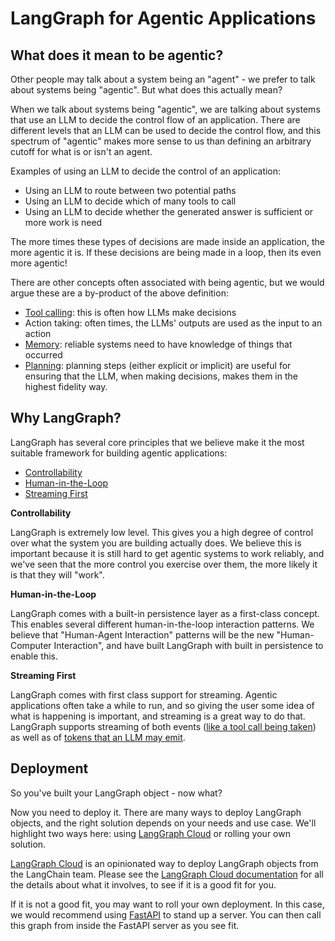 # LangGraph for Agentic Applications

## What does it mean to be agentic?

Other people may talk about a system being an "agent" - we prefer to talk about systems being "agentic". But what does this actually mean?

When we talk about systems being "agentic", we are talking about systems that use an LLM to decide the control flow of an application. There are different levels that an LLM can be used to decide the control flow, and this spectrum of "agentic" makes more sense to us than defining an arbitrary cutoff for what is or isn't an agent.

Examples of using an LLM to decide the control of an application:

- Using an LLM to route between two potential paths
- Using an LLM to decide which of many tools to call
- Using an LLM to decide whether the generated answer is sufficient or more work is need

The more times these types of decisions are made inside an application, the more agentic it is.
If these decisions are being made in a loop, then its even more agentic!

There are other concepts often associated with being agentic, but we would argue these are a by-product of the above definition:

- [Tool calling](/langgraph/concepts/agentic_concepts/#tool-calling): this is often how LLMs make decisions
- Action taking: often times, the LLMs' outputs are used as the input to an action
- [Memory](/langgraph/concepts/agentic_concepts/#memory): reliable systems need to have knowledge of things that occurred
- [Planning](/langgraph/concepts/agentic_concepts/#planning): planning steps (either explicit or implicit) are useful for ensuring that the LLM, when making decisions, makes them in the highest fidelity way.

## Why LangGraph?

LangGraph has several core principles that we believe make it the most suitable framework for building agentic applications:

- [Controllability](/langgraph/how-tos/#controllability)
- [Human-in-the-Loop](/langgraph/how-tos/#human-in-the-loop)
- [Streaming First](/langgraph/how-tos/#streaming)

**Controllability**

LangGraph is extremely low level. This gives you a high degree of control over what the system you are building actually does. We believe this is important because it is still hard to get agentic systems to work reliably, and we've seen that the more control you exercise over them, the more likely it is that they will "work".

**Human-in-the-Loop**

LangGraph comes with a built-in persistence layer as a first-class concept. This enables several different human-in-the-loop interaction patterns. We believe that "Human-Agent Interaction" patterns will be the new "Human-Computer Interaction", and have built LangGraph with built in persistence to enable this.

**Streaming First**

LangGraph comes with first class support for streaming. Agentic applications often take a while to run, and so giving the user some idea of what is happening is important, and streaming is a great way to do that. LangGraph supports streaming of both events ([like a tool call being taken](/langgraph/how-tos/stream-updates/)) as well as of [tokens that an LLM may emit](/langgraph/how-tos/streaming-tokens/).

## Deployment

So you've built your LangGraph object - now what?

Now you need to deploy it. 
There are many ways to deploy LangGraph objects, and the right solution depends on your needs and use case.
We'll highlight two ways here: using [LangGraph Cloud](../cloud/index.md) or rolling your own solution.

[LangGraph Cloud](../cloud/index.md) is an opinionated way to deploy LangGraph objects from the LangChain team. Please see the [LangGraph Cloud documentation](../cloud/index.md) for all the details about what it involves, to see if it is a good fit for you.

If it is not a good fit, you may want to roll your own deployment. In this case, we would recommend using [FastAPI](https://fastapi.tiangolo.com/) to stand up a server. You can then call this graph from inside the FastAPI server as you see fit.